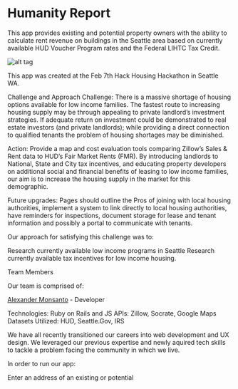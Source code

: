 # Humanity Report

This app provides existing and potential property owners with the ability to calculate rent revenue on buildings in the Seattle area based on currently available HUD Voucher Program rates and the Federal LIHTC Tax Credit.

![alt tag](http://i.imgur.com/9bZytuc.png)

This app was created at the Feb 7th Hack Housing Hackathon in Seattle WA.

Challenge and Approach
Challenge: There is a massive shortage of housing options available for low income families. The fastest route to increasing housing supply may be through appealing to private landlord’s investment strategies. If adequate return on investment could be demonstrated to real estate investors (and private landlords); while providing a direct connection to qualified tenants the problem of housing shortages may be diminished.

Action: Provide a map and cost evaluation tools comparing Zillow’s Sales & Rent data to HUD’s Fair Market Rents (FMR).  By introducing landlords to National, State and City tax incentives, and educating property developers on additional social and financial benefits of leasing to low income families, our aim is to increase the housing supply in the market for this demographic.

Future upgrades: Pages should outline the Pros of joining with local housing authorities, implement a system to link directly to local housing authorities, have reminders for inspections, document storage for lease and tenant information and possibly a portal to communicate with tenants.

Our approach for satisfying this challenge was to:

Research currently available low income programs in Seattle
Research currently available tax incentives for low income housing.

Team Members

Our team is comprised of:

[Alexander Monsanto](https://www.linkedin.com/in/alexandermonsanto) - Developer

Technologies: Ruby on Rails and JS
APIs: Zillow, Socrate, Google Maps
Datasets Utilized: HUD, Seattle.Gov, IRS

We have all recently transitioned our careers into web development and UX design. We leveraged our previous expertise and newly aquired tech skills to tackle a problem facing the community in which we live.

In order to run our app:

Enter an address of an existing or potential
